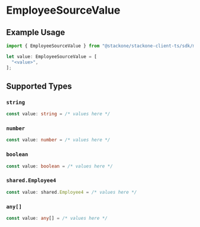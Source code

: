 # EmployeeSourceValue

## Example Usage

```typescript
import { EmployeeSourceValue } from "@stackone/stackone-client-ts/sdk/models/shared";

let value: EmployeeSourceValue = [
  "<value>",
];
```

## Supported Types

### `string`

```typescript
const value: string = /* values here */
```

### `number`

```typescript
const value: number = /* values here */
```

### `boolean`

```typescript
const value: boolean = /* values here */
```

### `shared.Employee4`

```typescript
const value: shared.Employee4 = /* values here */
```

### `any[]`

```typescript
const value: any[] = /* values here */
```

